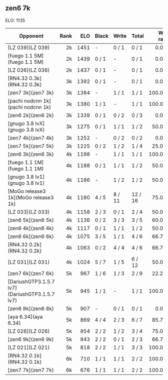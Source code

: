 ## zen6 7k ##

ELO: 1135

Opponent | Rank | ELO | Black | Write | Total | Win rate
---------|-----:|----:|-------|-------|-------|-------:
[LZ 039](LZ 039) | 2k | 1451 | - | 0 / 1 | 0 / 1 | 0.0%
[fuego 1.1 5M](fuego 1.1 5M) | 2k | 1439 | 0 / 1 | - | 0 / 1 | 0.0%
[LZ 036](LZ 036) | 2k | 1437 | 0 / 1 | - | 0 / 1 | 0.0%
[RN4.32 0.3k](RN4.32 0.3k) | 3k | 1392 | 0 / 1 | - | 0 / 1 | 0.0%
[zen7 3k](zen7 3k) | 3k | 1384 | - | 1 / 1 | 1 / 1 | 100.0%
[pachi nodcnn 1k](pachi nodcnn 1k) | 3k | 1380 | 1 / 1 | - | 1 / 1 | 100.0%
[zen6 2k](zen6 2k) | 3k | 1339 | 0 / 1 | 0 / 2 | 0 / 3 | 0.0%
[gnugo 3.8 lvX](gnugo 3.8 lvX) | 3k | 1275 | 0 / 1 | 1 / 1 | 1 / 2 | 50.0%
[zen7 4k](zen7 4k) | 3k | 1252 | - | 0 / 2 | 0 / 2 | 0.0%
[zen7 5k](zen7 5k) | 3k | 1225 | 0 / 2 | 1 / 2 | 1 / 4 | 25.0%
[zen6 3k](zen6 3k) | 4k | 1198 | - | 1 / 1 | 1 / 1 | 100.0%
[fuego 1.1 1M](fuego 1.1 1M) | 4k | 1188 | 0 / 1 | 1 / 1 | 1 / 2 | 50.0%
[gnugo 3.8 lv1](gnugo 3.8 lv1) | 4k | 1186 | - | 1 / 2 | 1 / 2 | 50.0%
[MoGo release3 1k](MoGo release3 1k) | 4k | 1180 | 4 / 5 | 8 / 11 | 12 / 16 | 75.0%
[LZ 033](LZ 033) | 4k | 1158 | 2 / 3 | 0 / 1 | 2 / 4 | 50.0%
[zen6 5k](zen6 5k) | 4k | 1136 | 0 / 2 | 3 / 3 | 3 / 5 | 60.0%
[zen6 4k](zen6 4k) | 4k | 1117 | 0 / 1 | 1 / 1 | 1 / 2 | 50.0%
[zen6 6k](zen6 6k) | 4k | 1075 | 3 / 5 | 1 / 1 | 4 / 6 | 66.7%
[RN4.32 0.2k](RN4.32 0.2k) | 4k | 1063 | 0 / 2 | 4 / 4 | 4 / 6 | 66.7%
[LZ 031](LZ 031) | 4k | 1024 | 5 / 7 | 1 / 5 | 6 / 12 | 50.0%
[zen7 6k](zen7 6k) | 5k | 967 | 1 / 6 | 1 / 3 | 2 / 9 | 22.2%
[DariushGTP3.1.5.7 lv7](DariushGTP3.1.5.7 lv7) | 5k | 945 | 1 / 1 | - | 1 / 1 | 100.0%
[zen6 8k](zen6 8k) | 5k | 907 | - | 0 / 1 | 0 / 1 | 0.0%
[aya 6.34](aya 6.34) | 5k | 869 | 4 / 4 | 2 / 3 | 6 / 7 | 85.7%
[LZ 026](LZ 026) | 5k | 854 | 2 / 2 | 1 / 2 | 3 / 4 | 75.0%
[zen6 9k](zen6 9k) | 5k | 843 | 2 / 2 | 0 / 1 | 2 / 3 | 66.7%
[LZ 021](LZ 021) | 5k | 818 | 2 / 2 | 1 / 1 | 3 / 3 | 100.0%
[RN4.32 0.1k](RN4.32 0.1k) | 6k | 710 | 1 / 1 | 1 / 1 | 2 / 2 | 100.0%
[zen7 7k](zen7 7k) | 6k | 676 | 1 / 1 | 1 / 1 | 2 / 2 | 100.0%
